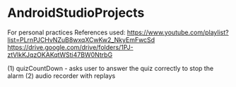 # AndroidStudioProjects

For personal practices
References used:
https://www.youtube.com/playlist?list=PLrnPJCHvNZuB8wxqXCwKw2_NkyEmFwcSd
https://drive.google.com/drive/folders/1PJ-ztVlkKJqzOKAKqtWSti47BW0NtrbG


(1) quizCountDown - asks user to answer the quiz correctly to stop the alarm
(2) audio recorder with replays
